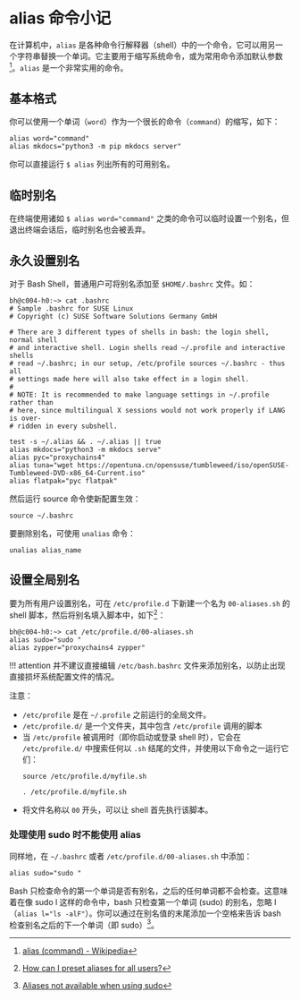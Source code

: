 # alias 命令小记

在计算机中，`alias` 是各种命令行解释器（shell）中的一个命令，它可以用另一个字符串替换一个单词。它主要用于缩写系统命令，或为常用命令添加默认参数[^1]。`alias` 是一个非常实用的命令。

## 基本格式

你可以使用一个单词（`word`）作为一个很长的命令（`command`）的缩写，如下：

```
alias word="command"
alias mkdocs="python3 -m pip mkdocs server"
```

你可以直接运行 `$ alias` 列出所有的可用别名。

## 临时别名

在终端使用诸如 `$ alias word="command"` 之类的命令可以临时设置一个别名，但退出终端会话后，临时别名也会被丢弃。

## 永久设置别名

对于 Bash Shell，普通用户可将别名添加至 `$HOME/.bashrc` 文件。如：

```
bh@c004-h0:~> cat .bashrc
# Sample .bashrc for SUSE Linux
# Copyright (c) SUSE Software Solutions Germany GmbH

# There are 3 different types of shells in bash: the login shell, normal shell
# and interactive shell. Login shells read ~/.profile and interactive shells
# read ~/.bashrc; in our setup, /etc/profile sources ~/.bashrc - thus all
# settings made here will also take effect in a login shell.
#
# NOTE: It is recommended to make language settings in ~/.profile rather than
# here, since multilingual X sessions would not work properly if LANG is over-
# ridden in every subshell.

test -s ~/.alias && . ~/.alias || true
alias mkdocs="python3 -m mkdocs serve"
alias pyc="proxychains4"
alias tuna="wget https://opentuna.cn/opensuse/tumbleweed/iso/openSUSE-Tumbleweed-DVD-x86_64-Current.iso"
alias flatpak="pyc flatpak"
```

然后运行 source 命令使新配置生效：

```
source ~/.bashrc
```

要删除别名，可使用 `unalias` 命令：

```
unalias alias_name
```

## 设置全局别名

要为所有用户设置别名，可在 `/etc/profile.d` 下新建一个名为 `00-aliases.sh` 的 shell 脚本，然后将别名填入脚本中，如下[^2]：

```
bh@c004-h0:~> cat /etc/profile.d/00-aliases.sh
alias sudo="sudo "
alias zypper="proxychains4 zypper"
```

!!! attention
    并不建议直接编辑 `/etc/bash.bashrc` 文件来添加别名，以防止出现直接损坏系统配置文件的情况。

注意：

- `/etc/profile` 是在 `~/.profile` 之前运行的全局文件。
- `/etc/profile.d/` 是一个文件夹，其中包含 `/etc/profile` 调用的脚本
- 当 `/etc/profile` 被调用时（即你启动或登录 shell 时），它会在 `/etc/profile.d/` 中搜索任何以 `.sh` 结尾的文件，并使用以下命令之一运行它们：  
    ```
    source /etc/profile.d/myfile.sh
    ```
    ```
    . /etc/profile.d/myfile.sh
    ```
- 将文件名称以 `00` 开头，可以让 shell 首先执行该脚本。

### 处理使用 sudo 时不能使用 alias

同样地，在 `~/.bashrc` 或者 `/etc/profile.d/00-aliases.sh` 中添加：

```
alias sudo="sudo "
```

Bash 只检查命令的第一个单词是否有别名，之后的任何单词都不会检查。这意味着在像 sudo l 这样的命令中，bash 只检查第一个单词 (sudo) 的别名，忽略 l（`alias l="ls -alF"`）。你可以通过在别名值的末尾添加一个空格来告诉 bash 检查别名之后的下一个单词（即 sudo）[^3]。

[^1]: [alias (command) - Wikipedia](https://en.wikipedia.org/wiki/Alias_(command))
[^2]: [How can I preset aliases for all users?](https://askubuntu.com/questions/610052/how-can-i-preset-aliases-for-all-users)
[^3]: [Aliases not available when using sudo](https://askubuntu.com/questions/22037/aliases-not-available-when-using-sudo)